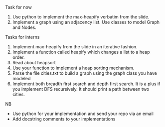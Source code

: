 Task for now

1. Use python to implement the max-heapify verbatim from the slide.
2. Implement a graph using an adjacency list. Use classes to model Graph and Nodes.
   
Tasks for interns

1. Implement max-heapify from the slide in an iterative fashion.
2. Implement a function called heapify which changes a list to a heap order.
3. Read about heapsort
4. Use your function to implement a heap sorting mechanism.
5. Parse the file cities.txt to build a graph using the graph class you have modeled
6. Implement both breadth first search and depth first search. It is a plus if you implement DFS recursively. It should print a path between two cities.

NB

- Use python for your implementation and send your repo via an email
- Add docstring comments to your implementations
